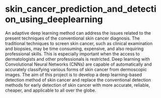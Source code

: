 # skin_cancer_prediction_and_detection_using_deeplearning
An adaptive deep learning method can address the issues related to the present techniques of the conventional skin cancer diagnosis. The traditional techniques to screen skin cancer, such as clinical examination and biopsies, may be time consuming, expensive, and also requiring professional skills. This is especially important when the access to dermatologists and other professionals is restricted. Deep learning with Convolutional Neural Networks (CNNs) are capable of automatically and accurately classifying various forms of skin cancer from dermoscopic images. The aim of this project is to develop a deep learning-based detection method of skin cancer and replace the conventional detection methods for early detection of skin cancer with more accurate, reliable, cheaper, and applicable to all over the globe.
